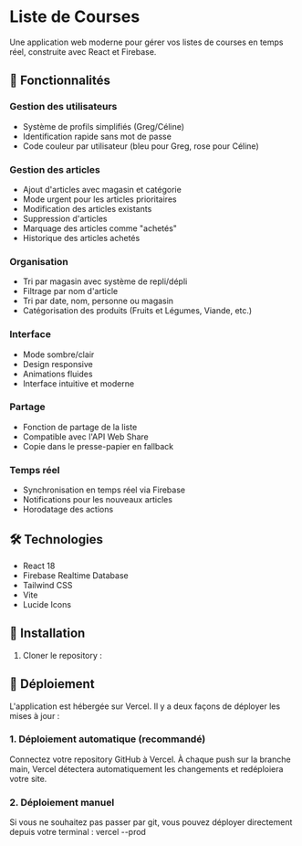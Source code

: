 # Liste de Courses

Une application web moderne pour gérer vos listes de courses en temps réel, construite avec React et Firebase.

## 🌟 Fonctionnalités

### Gestion des utilisateurs

- Système de profils simplifiés (Greg/Céline)
- Identification rapide sans mot de passe
- Code couleur par utilisateur (bleu pour Greg, rose pour Céline)

### Gestion des articles

- Ajout d'articles avec magasin et catégorie
- Mode urgent pour les articles prioritaires
- Modification des articles existants
- Suppression d'articles
- Marquage des articles comme "achetés"
- Historique des articles achetés

### Organisation

- Tri par magasin avec système de repli/dépli
- Filtrage par nom d'article
- Tri par date, nom, personne ou magasin
- Catégorisation des produits (Fruits et Légumes, Viande, etc.)

### Interface

- Mode sombre/clair
- Design responsive
- Animations fluides
- Interface intuitive et moderne

### Partage

- Fonction de partage de la liste
- Compatible avec l'API Web Share
- Copie dans le presse-papier en fallback

### Temps réel

- Synchronisation en temps réel via Firebase
- Notifications pour les nouveaux articles
- Horodatage des actions

## 🛠 Technologies

- React 18
- Firebase Realtime Database
- Tailwind CSS
- Vite
- Lucide Icons

## 📱 Installation

1. Cloner le repository :

## 🚀 Déploiement

L'application est hébergée sur Vercel. Il y a deux façons de déployer les mises à jour :

### 1. Déploiement automatique (recommandé)

Connectez votre repository GitHub à Vercel. À chaque push sur la branche main, Vercel détectera automatiquement les changements et redéploiera votre site.

### 2. Déploiement manuel

Si vous ne souhaitez pas passer par git, vous pouvez déployer directement depuis votre terminal : vercel --prod
